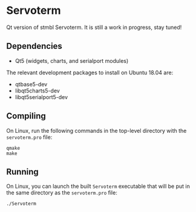 # Servoterm

Qt version of stmbl Servoterm. It is still a work in progress, stay tuned!

## Dependencies

* Qt5 (widgets, charts, and serialport modules)

The relevant development packages to install on Ubuntu 18.04 are:

* qtbase5-dev
* libqt5charts5-dev
* libqt5serialport5-dev

## Compiling

On Linux, run the following commands in the top-level directory with the `servoterm.pro` file:

```
qmake
make
```

## Running

On Linux, you can launch the built `Servoterm` executable that will be put in the same directory as the `servoterm.pro` file:

```
./Servoterm
```
